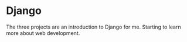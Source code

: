 # Django
The three projects are an introduction to Django for me. Starting to learn more about web development.
